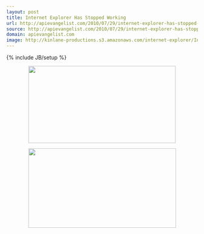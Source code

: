 ```yaml
---
layout: post
title: Internet Explorer Has Stopped Working
url: http://apievangelist.com/2010/07/29/internet-explorer-has-stopped-working/
source: http://apievangelist.com/2010/07/29/internet-explorer-has-stopped-working/
domain: apievangelist.com
image: http://kinlane-productions.s3.amazonaws.com/internet-explorer/Internet-Explorer-Stopped-Working-1.png
---
```

{% include JB/setup %}<p><p style="text-align: center;"><img class="aligncenter" title="Internet Explorer has Stopped Working" src="http://kinlane-productions.s3.amazonaws.com/internet-explorer/Internet-Explorer-Stopped-Working-1.png" alt="" width="388" height="203" />
<p style="text-align: center;"><img class="alignnone" title="Stop Using Internet Explorer" src="http://kinlane-productions.s3.amazonaws.com/internet-explorer/Internet-Explorer-Stopped-Working-2.png" alt="" width="389" height="209" /></p>
